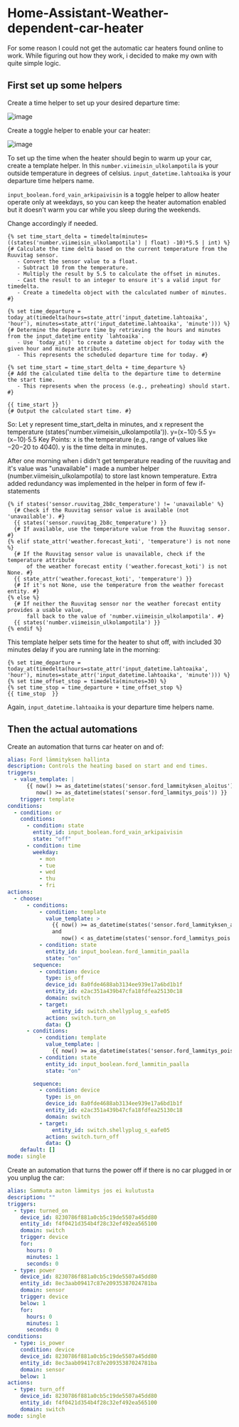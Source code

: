 # Home-Assistant-Weather-dependent-car-heater
For some reason I could not get the automatic car heaters found online to work. While figuring out how they work, i decided to make my own with quite simple logic.

## First set up some helpers
Create a time helper to set up your desired departure time:

![image](https://github.com/user-attachments/assets/e39b9b19-3c52-45ae-ba27-85657e6dd6fa)

Create a toggle helper to enable your car heater:

![image](https://github.com/user-attachments/assets/60ecf4d4-5038-47cd-b4bb-c0a9da18997d)


To set up the time when the heater should begin to warm up your car, create a template helper.
In this `number.viimeisin_ulkolampotila` is your outside temperature in degrees of celsius.
`input_datetime.lahtoaika` is your departure time helpers name.

`input_boolean.ford_vain_arkipaivisin` is a toggle helper to allow heater operate only at weekdays, so you can keep the heater automation enabled but it doesn't warm you car while you sleep during the weekends.

Change accordingly if needed.

```jinja2
{% set time_start_delta = timedelta(minutes=((states('number.viimeisin_ulkolampotila') | float) -10)*5.5 | int) %}
{# Calculate the time delta based on the current temperature from the Ruuvitag sensor.
   - Convert the sensor value to a float.
   - Subtract 10 from the temperature.
   - Multiply the result by 5.5 to calculate the offset in minutes.
   - Cast the result to an integer to ensure it's a valid input for timedelta.
   - Create a timedelta object with the calculated number of minutes. #}

{% set time_departure = today_at(timedelta(hours=state_attr('input_datetime.lahtoaika', 'hour'), minutes=state_attr('input_datetime.lahtoaika', 'minute'))) %}
{# Determine the departure time by retrieving the hours and minutes from the input_datetime entity `lahtoaika`.
   - Use `today_at()` to create a datetime object for today with the given hour and minute attributes.
   - This represents the scheduled departure time for today. #}

{% set time_start = time_start_delta + time_departure %}
{# Add the calculated time delta to the departure time to determine the start time.
   - This represents when the process (e.g., preheating) should start. #}

{{ time_start }}
{# Output the calculated start time. #}

```
So:
Let y represent time_start_delta in minutes, and x represent the temperature (states('number.viimeisin_ulkolampotila')).
y=(x−10)⋅5.5
y=(x−10)⋅5.5
Key Points:
x is the temperature (e.g., range of values like −20−20 to 4040).
y is the time delta in minutes.

After one morning when i didn't get temperature reading of the ruuvitag and it's value was "unavailable" i made a number helper (number.viimeisin_ulkolampotila) to store last known temperature. Extra added redundancy was implemented in the helper in form of few if-statements
```jinja2
{% if states('sensor.ruuvitag_2b8c_temperature') != 'unavailable' %}
  {# Check if the Ruuvitag sensor value is available (not 'unavailable'). #}
  {{ states('sensor.ruuvitag_2b8c_temperature') }}
  {# If available, use the temperature value from the Ruuvitag sensor. #}
{% elif state_attr('weather.forecast_koti', 'temperature') is not none %}
  {# If the Ruuvitag sensor value is unavailable, check if the temperature attribute 
      of the weather forecast entity ('weather.forecast_koti') is not None. #}
  {{ state_attr('weather.forecast_koti', 'temperature') }}
  {# If it's not None, use the temperature from the weather forecast entity. #}
{% else %}
  {# If neither the Ruuvitag sensor nor the weather forecast entity provides a usable value, 
      fall back to the value of 'number.viimeisin_ulkolampotila'. #}
  {{ states('number.viimeisin_ulkolampotila') }}
{% endif %}
```
This template helper sets time for the heater to shut off, with included 30 minutes delay if you are running late in the morning:
```jinja2
{% set time_departure = today_at(timedelta(hours=state_attr('input_datetime.lahtoaika', 'hour'), minutes=state_attr('input_datetime.lahtoaika', 'minute'))) %}
{% set time_offset_stop = timedelta(minutes=30) %}
{% set time_stop = time_departure + time_offset_stop %}
{{ time_stop  }}
```
Again, `input_datetime.lahtoaika` is your departure time helpers name.

## Then the actual automations

Create an automation that turns car heater on and of:
```yaml
alias: Ford lämmityksen hallinta
description: Controls the heating based on start and end times.
triggers:
  - value_template: |
      {{ now() >= as_datetime(states('sensor.ford_lammityksen_aloitus')) or
         now() >= as_datetime(states('sensor.ford_lammitys_pois')) }}
    trigger: template
conditions:
  - condition: or
    conditions:
      - condition: state
        entity_id: input_boolean.ford_vain_arkipaivisin
        state: "off"
      - condition: time
        weekday:
          - mon
          - tue
          - wed
          - thu
          - fri
actions:
  - choose:
      - conditions:
          - condition: template
            value_template: >
              {{ now() >= as_datetime(states('sensor.ford_lammityksen_aloitus'))
              and
                 now() < as_datetime(states('sensor.ford_lammitys_pois')) }}
          - condition: state
            entity_id: input_boolean.ford_lammitin_paalla
            state: "on"
        sequence:
          - condition: device
            type: is_off
            device_id: 8a0fde4688ab3134ee939e17a6bd1b1f
            entity_id: e2ac351a439b47cfa18fdfea25130c18
            domain: switch
          - target:
              entity_id: switch.shellyplug_s_eafe05
            action: switch.turn_on
            data: {}
      - conditions:
          - condition: template
            value_template: |
              {{ now() >= as_datetime(states('sensor.ford_lammitys_pois')) }}
          - condition: state
            entity_id: input_boolean.ford_lammitin_paalla
            state: "on"

        sequence:
          - condition: device
            type: is_on
            device_id: 8a0fde4688ab3134ee939e17a6bd1b1f
            entity_id: e2ac351a439b47cfa18fdfea25130c18
            domain: switch
          - target:
              entity_id: switch.shellyplug_s_eafe05
            action: switch.turn_off
            data: {}
    default: []
mode: single

```

Create an automation that turns the power off if there is no car plugged in or you unplug the car:
```yaml
alias: Sammuta auton lämmitys jos ei kulutusta
description: ""
triggers:
  - type: turned_on
    device_id: 8230786f881a0cb5c19de5507a45dd80
    entity_id: f4f0421d354b4f28c32ef492ea565100
    domain: switch
    trigger: device
    for:
      hours: 0
      minutes: 1
      seconds: 0
  - type: power
    device_id: 8230786f881a0cb5c19de5507a45dd80
    entity_id: 8ec3aab09417c87e20935387024781ba
    domain: sensor
    trigger: device
    below: 1
    for:
      hours: 0
      minutes: 1
      seconds: 0
conditions:
  - type: is_power
    condition: device
    device_id: 8230786f881a0cb5c19de5507a45dd80
    entity_id: 8ec3aab09417c87e20935387024781ba
    domain: sensor
    below: 1
actions:
  - type: turn_off
    device_id: 8230786f881a0cb5c19de5507a45dd80
    entity_id: f4f0421d354b4f28c32ef492ea565100
    domain: switch
mode: single
```

